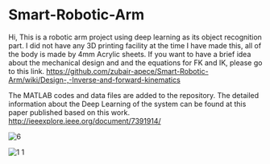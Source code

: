 # Smart-Robotic-Arm

Hi, This is a robotic arm project using deep learning as its object recognition part. I did not have any 3D printing facility at the time I have made this, all of the body is made by 4mm Acrylic sheets. If you want to have a brief idea about the mechanical design and and the equations for FK and IK, please go to this link. https://github.com/zubair-apece/Smart-Robotic-Arm/wiki/Design-,-Inverse-and-forward-kinematics 

The MATLAB codes and data files are added to the repository. The detailed information about the Deep Learning of the system can be found at this paper published based on this work. http://ieeexplore.ieee.org/document/7391914/ 

![6](https://cloud.githubusercontent.com/assets/19586511/25280982/aae9e25a-2660-11e7-9c52-7e9a754146d5.jpg)



![1 1](https://cloud.githubusercontent.com/assets/19586511/25281037/e5bf3c36-2660-11e7-87ff-2b33b756d08c.jpg)
